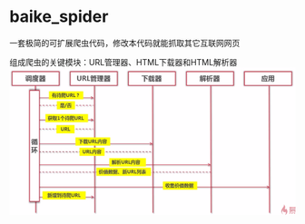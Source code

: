 # baike_spider
一套极简的可扩展爬虫代码，修改本代码就能抓取其它互联网网页

组成爬虫的关键模块：URL管理器、HTML下载器和HTML解析器
![](https://github.com/cuofu/baike_spider/blob/master/%E7%88%AC%E8%99%AB%E8%BF%90%E8%A1%8C%E6%B5%81%E7%A8%8B.png)
